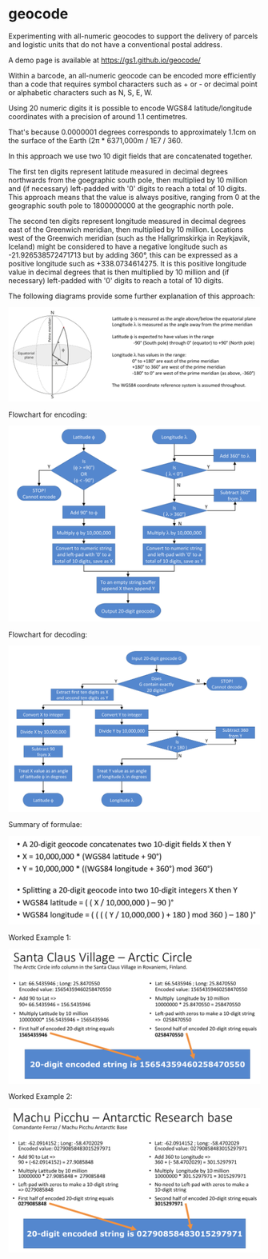# geocode
Experimenting with all-numeric geocodes to support the delivery of parcels and logistic units that do not have a conventional postal address.

A demo page is available at https://gs1.github.io/geocode/

Within a barcode, an all-numeric geocode can be encoded more efficiently than a code that requires symbol characters such as + or - or decimal point or alphabetic characters such as N, S, E, W.

Using 20 numeric digits it is possible to encode WGS84 latitude/longitude coordinates with a precision of around 1.1 centimetres.

That's because 0.0000001 degrees corresponds to approximately 1.1cm  on the surface of the Earth (2&pi; * 6371,000m / 1E7 / 360.

In this approach we use two 10 digit fields that are concatenated together.  

The first ten digits represent latitude measured in decimal degrees northwards from the goegraphic south pole, then multiplied by 10 million and (if necessary) left-padded with '0' digits to reach a total of 10 digits.  This approach means that the value is always positive, ranging from 0 at the geographic south pole to 1800000000 at the geographic north pole.

The second ten digits represent longitude measured in decimal degrees east of the Greenwich meridian, then multiplied by 10 million.  Locations west of the Greenwich meridian (such as the Hallgrímskirkja in Reykjavik, Iceland) might be considered to have a negative longitude such as -21.926538572471713 but by adding 360°, this can be expressed as a positive longitude such as +338.0734614275.  It is this positive longitude value in decimal degrees that is then multiplied by 10 million and (if necessary) left-padded with '0' digits to reach a total of 10 digits.

The following diagrams provide some further explanation of this approach:

![Latitude and longitude](GeoCodeIntroPage.svg?raw=true "Latitude and longitude")

Flowchart for encoding:

![Encoding flowchart](Flowchart1.svg?raw=true "Flowchart for encoding")

Flowchart for decoding:

![Decoding flowchart](Flowchart2.svg?raw=true "Flowchart for decoding")

Summary of formulae:

![Formulae summary](Summary.svg?raw=true "Summary of formulae")

Worked Example 1:

![Worked example 1](WorkedExample1.svg?raw=true "Worked example 1")

Worked Example 2:

![Worked example 2](WorkedExample2.svg?raw=true "Worked example 2")







